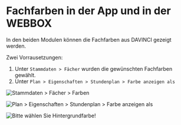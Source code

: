 # Fachfarben in der App und in der WEBBOX

In den beiden Modulen können die Fachfarben aus DAVINCI gezeigt werden.

Zwei Vorrausetzungen:

1. Unter `Stammdaten > Fächer` wurden die gewünschten Fachfarben gewählt.
2. Unter `Plan > Eigenschaften > Stundenplan > Farbe anzeigen als`

![Stammdaten > Fächer > Farben](/assets/images/infoserver/farben01.png)

![Plan > Eigenschaften > Stundenplan > Farbe anzeigen als](/assets/images/infoserver/farben02.png)

![Bitte wählen Sie `Hintergrundfarbe`!](/assets/images/infoserver/farben03.png)